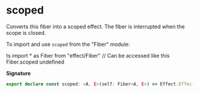 # scoped

Converts this fiber into a scoped effect. The fiber is interrupted when the
scope is closed.

To import and use `scoped` from the "Fiber" module:

ts
import \* as Fiber from "effect/Fiber"
// Can be accessed like this
Fiber.scoped
undefined

**Signature**

```ts
export declare const scoped: <A, E>(self: Fiber<A, E>) => Effect.Effect<Fiber<A, E>, never, Scope.Scope>
```
